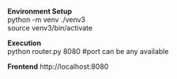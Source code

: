 **Environment Setup**  
python -m venv ./venv3    
source venv3/bin/activate 

**Execution**  
python router.py 8080 #port can be any available

**Frontend**
http://localhost:8080 
